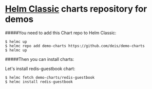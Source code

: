 # [Helm Classic](http://helm.sh) charts repository for demos

#####You need to add this Chart repo to Helm Classic:
```console
$ helmc up
$ helmc repo add demo-charts https://github.com/deis/demo-charts
$ helmc up
```

#####Then you can install charts:

Let's install redis-guestbook chart:
```
$ helmc fetch demo-charts/redis-guestbook
$ helmc install redis-guestbook
```
